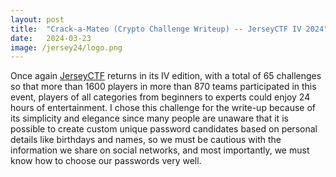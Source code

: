 ```yaml
---
layout: post
title:  "Crack-a-Mateo (Crypto Challenge Writeup) -- JerseyCTF IV 2024"
date:   2024-03-23
image: /jersey24/logo.png
---
```

<p class="intro"><span class="dropcap">O</span>nce again <a href="https://www.jerseyctf.com/">JerseyCTF</a> returns in its IV edition, with a total of 65 challenges so that more than 1600 players in more than 870 teams participated in this event, players of all categories from beginners to experts could enjoy 24 hours of entertainment.  
I chose this challenge for the write-up because of its simplicity and elegance since many people are unaware that it is possible to create custom unique password candidates based on personal details like birthdays and names, so we must be cautious with the information we share on social networks, and most importantly, we must know how to choose our passwords very well.</p>
